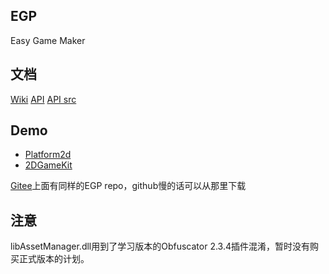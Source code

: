 ## EGP
 Easy Game Maker

## 文档
 [Wiki](https://github.com/nottvlike/EGP/wiki)
 [API](https://nottvlike.github.io/EGP-API-Documents/html/index.html)
 [API src](https://github.com/nottvlike/EGP-API-Documents.git)

## Demo

* [Platform2d](https://gitee.com/penglai/EGP_Unity_Platform2D)
* [2DGameKit](https://gitee.com/penglai/EGP_Unity_2DGameKit.git)

[Gitee](https://gitee.com/penglai/EGP)上面有同样的EGP repo，github慢的话可以从那里下载

## 注意
libAssetManager.dll用到了学习版本的Obfuscator 2.3.4插件混淆，暂时没有购买正式版本的计划。
